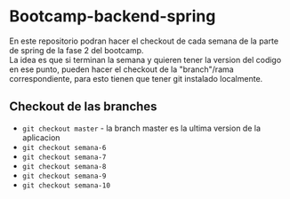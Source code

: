 # Bootcamp-backend-spring

En este repositorio podran hacer el checkout de cada semana de la parte de spring de la fase 2 del bootcamp.<br/>
La idea es que si terminan la semana y quieren tener la version del codigo en ese punto, pueden hacer el checkout de la "branch"/rama correspondiente, para esto tienen que tener git instalado localmente.

## Checkout de las branches

- `git checkout master` - la branch master es la ultima version de la aplicacion
- `git checkout semana-6`
- `git checkout semana-7`
- `git checkout semana-8`
- `git checkout semana-9`
- `git checkout semana-10`
